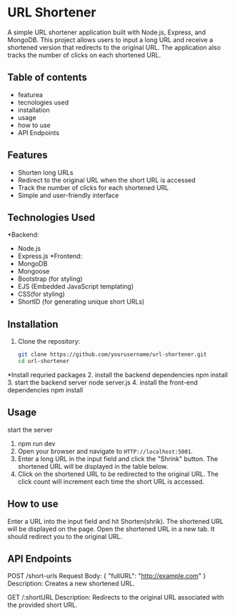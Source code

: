 # URL Shortener

A simple URL shortener application built with Node.js, Express, and MongoDB.
 This project allows users to input a long URL and receive a shortened version that redirects to the original URL.
 The application also tracks the number of clicks on each shortened URL.

## Table of contents
- featurea
- tecnologies used
- installation
- usage
- how to use
- API Endpoints

## Features

- Shorten long URLs
- Redirect to the original URL when the short URL is accessed
- Track the number of clicks for each shortened URL
- Simple and user-friendly interface

## Technologies Used
*Backend:
- Node.js
- Express.js
*Frontend:
- MongoDB
- Mongoose
- Bootstrap (for styling)
- EJS (Embedded JavaScript templating)
- CSS(for styling)
- ShortID (for generating unique short URLs)

## Installation

1. Clone the repository:
   ```bash
   git clone https://github.com/yourusername/url-shortener.git
   cd url-shortener
*Install requried packages
2. install the backend dependencies
   npm install
3. start the backend server
   node server.js
4. install the front-end dependencies
   npm install  

## Usage
start the server
1. npm run dev
2. Open your browser and navigate to `HTTP://localhost:5001`.
3. Enter a long URL in the input field and click the "Shrink" button. The shortened URL will be displayed in the table below.
4. Click on the shortened URL to be redirected to the original URL. The click count will increment each time the short URL is accessed.

## How to use
Enter a URL into the input field and hit Shorten(shrik). The shortened URL will be displayed on the page.
Open the shortened URL in a new tab. It should redirect you to the original URL.

## API Endpoints

POST /short-urls
Request Body: { "fullURL": "http://example.com" }
Description: Creates a new shortened URL.

GET /:shortURL
Description: Redirects to the original URL associated with the provided short URL.
